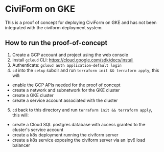 # CiviForm on GKE

This is a proof of concept for deploying CiviForm on GKE and has not been integrated with the civiform deployment system.

## How to run the proof-of-concept

1. Create a GCP account and project using the web console
1. Install `gcloud` CLI: https://cloud.google.com/sdk/docs/install
1. Authenticate: `gcloud auth application-default login`
1. `cd` into the `setup` subdir and run `terraform init && terraform apply`, this will:
  - enable the GCP APIs needed for the proof of concept
  - create a network and subnetwork for the GKE cluster
  - create a GKE cluster
  - create a service account associated with the cluster
5. `cd` back to this directory and run `terraform init && terraform apply`, this will:
  - create a Cloud SQL postgres database with access granted to the cluster's service account
  - create a k8s deployment running the civiform server
  - create a k8s service exposing the civiform server via an ipv6 load balancer
